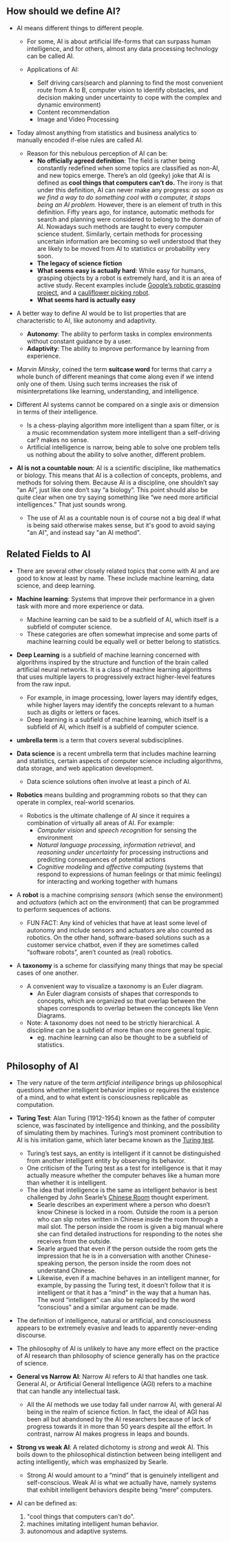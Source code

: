 ## How should we define AI?

- AI means different things to different people.

  - For some, AI is about artificial life-forms that can surpass human intelligence, and for others, almost any data processing technology can be called AI.

  - Applications of AI:
    - Self driving cars(search and planning to find the most convenient route from A to B, computer vision to identify obstacles, and decision making under uncertainty to cope with the complex and dynamic environment)
    - Content recommendation
    - Image and Video Processing

- Today almost anything from statistics and business analytics to manually encoded if-else rules are called AI.
  - Reason for this nebulous perception of AI can be:
    - **No officially agreed definition**: The field is rather being constantly redefined when some topics are classified as non-AI, and new topics emerge. There’s an old (geeky) joke that AI is defined as **cool things that computers can’t do.** The irony is that under this definition, AI can never make any progress: _as soon as we find a way to do something cool with a computer, it stops being an AI problem._ However, there is an element of truth in this definition. Fifty years ago, for instance, automatic methods for search and planning were considered to belong to the domain of AI. Nowadays such methods are taught to every computer science student. Similarly, certain methods for processing uncertain information are becoming so well understood that they are likely to be moved from AI to statistics or probability very soon.
    - **The legacy of science fiction**
    - **What seems easy is actually hard**: While easy for humans, grasping objects by a robot is extremely hard, and it is an area of active study. Recent examples include [Google’s robotic grasping project](https://spectrum.ieee.org/automaton/robotics/artificial-intelligence/google-large-scale-robotic-grasping-project), and a [cauliflower picking robot](https://www.plymouth.ac.uk/research/agri-tech/automated-brassica-harvesting-in-cornwall-abc).
    - **What seems hard is actually easy**
- A better way to define AI would be to list properties that are characteristic to AI, like autonomy and adaptivity.

  - **Autonomy**: The ability to perform tasks in complex environments without constant guidance by a user.
  - **Adaptivity**: The ability to improve performance by learning from experience.

- _Marvin Minsky_, coined the term **suitcase word** for terms that carry a whole bunch of different meanings that come along even if we intend only one of them. Using such terms increases the risk of misinterpretations like learning, understanding, and intelligence.

- Different AI systems cannot be compared on a single axis or dimension in terms of their intelligence.

  - Is a chess-playing algorithm more intelligent than a spam filter, or is a music recommendation system more intelligent than a self-driving car? makes no sense.
  - Artificial intelligence is narrow, being able to solve one problem tells us nothing about the ability to solve another, different problem.

- **AI is not a countable noun**: AI is a scientific discipline, like mathematics or biology. This means that AI is a collection of concepts, problems, and methods for solving them. Because AI is a discipline, one shouldn’t say “an AI”, just like one don’t say “a biology”. This point should also be quite clear when one try saying something like “we need more artificial intelligences.” That just sounds wrong.
  - The use of AI as a countable noun is of course not a big deal if what is being said otherwise makes sense, but it's good to avoid saying "an AI", and instead say "an AI method".

## Related Fields to AI

- There are several other closely related topics that come with AI and are good to know at least by name. These include machine learning, data science, and deep learning.

- **Machine learning**: Systems that improve their performance in a given task with more and more experience or data.

  - Machine learning can be said to be a subfield of AI, which itself is a subfield of computer science.
  - These categories are often somewhat imprecise and some parts of machine learning could be equally well or better belong to statistics.

- **Deep Learning** is a subfield of machine learning concerned with algorithms inspired by the structure and function of the brain called artificial neural networks. It is a class of machine learning algorithms that uses multiple layers to progressively extract higher-level features from the raw input.

  - For example, in image processing, lower layers may identify edges, while higher layers may identify the concepts relevant to a human such as digits or letters or faces.
  - Deep learning is a subfield of machine learning, which itself is a subfield of AI, which itself is a subfield of computer science.

- **umbrella term** is a term that covers several subdisciplines.
- **Data science** is a recent umbrella term that includes machine learning and statistics, certain aspects of computer science including algorithms, data storage, and web application development.

  - Data science solutions often involve at least a pinch of AI.

- **Robotics** means building and programming robots so that they can operate in complex, real-world scenarios.
  - Robotics is the ultimate challenge of AI since it requires a combination of virtually all areas of AI. For example:
    - _Computer vision_ and _speech recognition_ for sensing the environment
    - _Natural language processing_, _information retrieval_, and _reasoning under uncertainty_ for processing instructions and predicting consequences of potential actions
    - _Cognitive modeling_ and _affective computing_ (systems that respond to expressions of human feelings or that mimic feelings) for interacting and working together with humans
- A **robot** is a machine comprising _sensors_ (which sense the environment) and _actuators_ (which act on the environment) that can be programmed to perform sequences of actions.

  - FUN FACT: Any kind of vehicles that have at least some level of autonomy and include sensors and actuators are also counted as robotics. On the other hand, software-based solutions such as a customer service chatbot, even if they are sometimes called “software robots”, aren’t counted as (real) robotics.

- A **taxonomy** is a scheme for classifying many things that may be special cases of one another.
  - A convenient way to visualize a taxonomy is an Euler diagram.
    - An Euler diagram consists of shapes that corresponds to concepts, which are organized so that overlap between the shapes corresponds to overlap between the concepts like Venn Diagrams.
  - Note: A taxonomy does not need to be strictly hierarchical. A discipline can be a subfield of more than one more general topic.
    - eg. machine learning can also be thought to be a subfield of statistics.

## Philosophy of AI

- The very nature of the term _artificial intelligence_ brings up philosophical questions whether intelligent behavior implies or requires the existence of a mind, and to what extent is consciousness replicable as computation.

- **Turing Test**: Alan Turing (1912-1954) known as the father of computer science, was fascinated by intelligence and thinking, and the possibility of simulating them by machines. Turing’s most prominent contribution to AI is his imitation game, which later became known as the [Turing test](https://en.wikipedia.org/wiki/Turing_test).

  - Turing’s test says, an entity is intelligent if it cannot be distinguished from another intelligent entity by observing its behavior.
  - One criticism of the Turing test as a test for intelligence is that it may actually measure whether the computer behaves like a human more than whether it is intelligent.
  - The idea that intelligence is the same as intelligent behavior is best challenged by John Searle’s [Chinese Room](http://www.iep.utm.edu/chineser/) thought experiment.
    - Searle describes an experiment where a person who doesn’t know Chinese is locked in a room. Outside the room is a person who can slip notes written in Chinese inside the room through a mail slot. The person inside the room is given a big manual where she can find detailed instructions for responding to the notes she receives from the outside.
    - Searle argued that even if the person outside the room gets the impression that he is in a conversation with another Chinese-speaking person, the person inside the room does not understand Chinese.
    - Likewise, even if a machine behaves in an intelligent manner, for example, by passing the Turing test, it doesn’t follow that it is intelligent or that it has a “mind” in the way that a human has. The word “intelligent” can also be replaced by the word “conscious” and a similar argument can be made.

- The definition of intelligence, natural or artificial, and consciousness appears to be extremely evasive and leads to apparently never-ending discourse.
- The philosophy of AI is unlikely to have any more effect on the practice of AI research than philosophy of science generally has on the practice of science.

- **General vs Narrow AI**: Narrow AI refers to AI that handles one task. General AI, or Artificial General Intelligence (AGI) refers to a machine that can handle any intellectual task.

  - All the AI methods we use today fall under narrow AI, with general AI being in the realm of science fiction. In fact, the ideal of AGI has been all but abandoned by the AI researchers because of lack of progress towards it in more than 50 years despite all the effort. In contrast, narrow AI makes progress in leaps and bounds.

- **Strong vs weak AI**: A related dichotomy is _strong_ and _weak_ AI. This boils down to the philosophical distinction between being intelligent and acting intelligently, which was emphasized by Searle.

  - Strong AI would amount to a “mind” that is genuinely intelligent and self-conscious. Weak AI is what we actually have, namely systems that exhibit intelligent behaviors despite being “mere“ computers.

- AI can be defined as:
  1.  "cool things that computers can't do".
  2.  machines imitating intelligent human behavior.
  3.  autonomous and adaptive systems.
